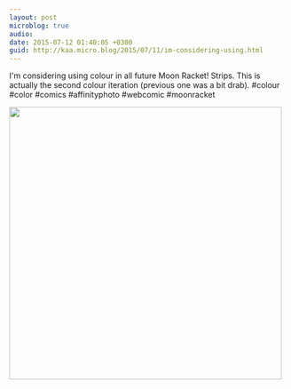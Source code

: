 ```yaml
---
layout: post
microblog: true
audio: 
date: 2015-07-12 01:40:05 +0300
guid: http://kaa.micro.blog/2015/07/11/im-considering-using.html
---
```

I'm considering using colour in all future Moon Racket! Strips. This is actually the second colour iteration (previous one was a bit drab). #colour #color #comics #affinityphoto #webcomic #moonracket

<img src="http://www.kaa.bz/uploads/2018/952219c641.jpg" width="491" height="491" />
